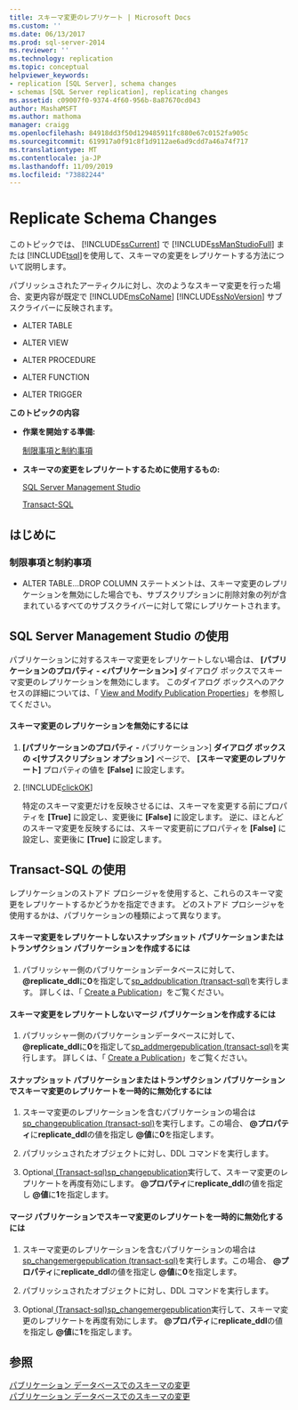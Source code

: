 ```yaml
---
title: スキーマ変更のレプリケート | Microsoft Docs
ms.custom: ''
ms.date: 06/13/2017
ms.prod: sql-server-2014
ms.reviewer: ''
ms.technology: replication
ms.topic: conceptual
helpviewer_keywords:
- replication [SQL Server], schema changes
- schemas [SQL Server replication], replicating changes
ms.assetid: c09007f0-9374-4f60-956b-8a87670cd043
author: MashaMSFT
ms.author: mathoma
manager: craigg
ms.openlocfilehash: 84918dd3f50d129485911fc880e67c0152fa905c
ms.sourcegitcommit: 619917a0f91c8f1d9112ae6ad9cdd7a46a74f717
ms.translationtype: MT
ms.contentlocale: ja-JP
ms.lasthandoff: 11/09/2019
ms.locfileid: "73882244"
---
```

# <a name="replicate-schema-changes"></a>Replicate Schema Changes
  このトピックでは、 [!INCLUDE[ssCurrent](../../../includes/sscurrent-md.md)] で [!INCLUDE[ssManStudioFull](../../../includes/ssmanstudiofull-md.md)] または [!INCLUDE[tsql](../../../includes/tsql-md.md)]を使用して、スキーマの変更をレプリケートする方法について説明します。  
  
 パブリッシュされたアーティクルに対し、次のようなスキーマ変更を行った場合、変更内容が既定で [!INCLUDE[msCoName](../../../includes/msconame-md.md)] [!INCLUDE[ssNoVersion](../../../includes/ssnoversion-md.md)] サブスクライバーに反映されます。  
  
-   ALTER TABLE  
  
-   ALTER VIEW  
  
-   ALTER PROCEDURE  
  
-   ALTER FUNCTION  
  
-   ALTER TRIGGER  
  
 **このトピックの内容**  
  
-   **作業を開始する準備:**  
  
     [制限事項と制約事項](#Restrictions)  
  
-   **スキーマの変更をレプリケートするために使用するもの:**  
  
     [SQL Server Management Studio](#SSMSProcedure)  
  
     [Transact-SQL](#TsqlProcedure)  
  
##  <a name="BeforeYouBegin"></a> はじめに  
  
###  <a name="Restrictions"></a> 制限事項と制約事項  
  
-   ALTER TABLE...DROP COLUMN ステートメントは、スキーマ変更のレプリケーションを無効にした場合でも、サブスクリプションに削除対象の列が含まれているすべてのサブスクライバーに対して常にレプリケートされます。  
  
##  <a name="SSMSProcedure"></a> SQL Server Management Studio の使用  
 パブリケーションに対するスキーマ変更をレプリケートしない場合は、 **[パブリケーションのプロパティ - \<パブリケーション>]** ダイアログ ボックスでスキーマ変更のレプリケーションを無効にします。 このダイアログ ボックスへのアクセスの詳細については、「 [View and Modify Publication Properties](view-and-modify-publication-properties.md)」を参照してください。  
  
#### <a name="to-disable-replication-of-schema-changes"></a>スキーマ変更のレプリケーションを無効にするには  
  
1.  **[パブリケーションのプロパティ -** パブリケーション>] **ダイアログ ボックスの \<[サブスクリプション オプション]** ページで、 **[スキーマ変更のレプリケート]** プロパティの値を **[False]** に設定します。  
  
2.  [!INCLUDE[clickOK](../../../includes/clickok-md.md)]  
  
     特定のスキーマ変更だけを反映させるには、スキーマを変更する前にプロパティを **[True]** に設定し、変更後に **[False]** に設定します。 逆に、ほとんどのスキーマ変更を反映するには、スキーマ変更前にプロパティを **[False]** に設定し、変更後に **[True]** に設定します。  
  
##  <a name="TsqlProcedure"></a> Transact-SQL の使用  
 レプリケーションのストアド プロシージャを使用すると、これらのスキーマ変更をレプリケートするかどうかを指定できます。 どのストアド プロシージャを使用するかは、パブリケーションの種類によって異なります。  
  
#### <a name="to-create-a-snapshot-or-transactional-publication-that-does-not-replicate-schema-changes"></a>スキーマ変更をレプリケートしないスナップショット パブリケーションまたはトランザクション パブリケーションを作成するには  
  
1.  パブリッシャー側のパブリケーションデータベースに対して、 **\@replicate_ddl**に**0**を指定して[sp_addpublication &#40;transact-sql&#41;](/sql/relational-databases/system-stored-procedures/sp-addpublication-transact-sql)を実行します。 詳しくは、「 [Create a Publication](create-a-publication.md)」をご覧ください。  
  
#### <a name="to-create-a-merge-publication-that-does-not-replicate-schema-changes"></a>スキーマ変更をレプリケートしないマージ パブリケーションを作成するには  
  
1.  パブリッシャー側のパブリケーションデータベースに対して、 **\@replicate_ddl**に**0**を指定して[sp_addmergepublication &#40;transact-sql&#41;](/sql/relational-databases/system-stored-procedures/sp-addmergepublication-transact-sql)を実行します。 詳しくは、「 [Create a Publication](create-a-publication.md)」をご覧ください。  
  
#### <a name="to-temporarily-disable-replicating-schema-changes-for-a-snapshot-or-transactional-publication"></a>スナップショット パブリケーションまたはトランザクション パブリケーションでスキーマ変更のレプリケートを一時的に無効化するには  
  
1.  スキーマ変更のレプリケーションを含むパブリケーションの場合は[sp_changepublication &#40;transact-sql&#41;](/sql/relational-databases/system-stored-procedures/sp-changepublication-transact-sql)を実行します。この場合、 **\@プロパティ**に**replicate_ddl**の値を指定し **\@値**に**0**を指定します。  
  
2.  パブリッシュされたオブジェクトに対し、DDL コマンドを実行します。  
  
3.  Optional[ &#40;Transact-sql&#41;sp_changepublication](/sql/relational-databases/system-stored-procedures/sp-changepublication-transact-sql)実行して、スキーマ変更のレプリケートを再度有効にします。 **\@プロパティ**に**replicate_ddl**の値を指定し **\@値**に**1**を指定します。  
  
#### <a name="to-temporarily-disable-replicating-schema-changes-for-a-merge-publication"></a>マージ パブリケーションでスキーマ変更のレプリケートを一時的に無効化するには  
  
1.  スキーマ変更のレプリケーションを含むパブリケーションの場合は[sp_changemergepublication &#40;transact-sql&#41;](/sql/relational-databases/system-stored-procedures/sp-changemergepublication-transact-sql)を実行します。この場合、 **\@プロパティ**に**replicate_ddl**の値を指定し **\@値**に**0**を指定します。  
  
2.  パブリッシュされたオブジェクトに対し、DDL コマンドを実行します。  
  
3.  Optional[ &#40;Transact-sql&#41;sp_changemergepublication](/sql/relational-databases/system-stored-procedures/sp-changemergepublication-transact-sql)実行して、スキーマ変更のレプリケートを再度有効にします。 **\@プロパティ**に**replicate_ddl**の値を指定し **\@値**に**1**を指定します。  
  
## <a name="see-also"></a>参照  
 [パブリケーション データベースでのスキーマの変更](make-schema-changes-on-publication-databases.md)   
 [パブリケーション データベースでのスキーマの変更](make-schema-changes-on-publication-databases.md)  
  
  
